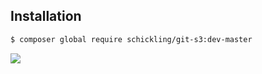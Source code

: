 ## Installation

```sh
$ composer global require schickling/git-s3:dev-master
```

![](http://i.imgur.com/dWug1Fp.png)
